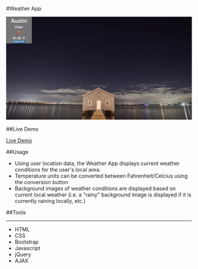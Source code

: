 #Weather App

![Weather App](/images/demo.png "Weather App Demo Image")

##Live Demo

[Live Demo](http://tlafitte.github.io/weather_app)

##Usage

* Using user location data, the Weather App displays current weather conditions for 
the user's local area. 
* Temperature units can be converted between Fahrenheit/Celcius using the conversion button
* Background images of weather conditions are displayed based on current local weather (i.e. a "rainy" background image is displayed if it is currently raining locally, etc.)

##Tools
********

* HTML
* CSS
* Bootstrap
* Javascript
* jQuery
* AJAX
